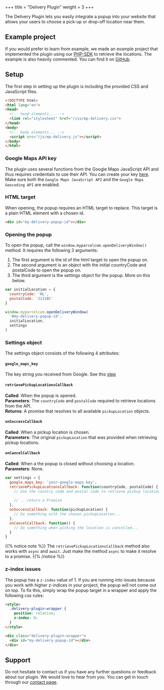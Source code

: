 +++
title = "Delivery Plugin"
weight = 3
+++

The Delivery Plugin lets you easily integrate a popup into your website that allows your users to choose a pick-up or drop-off location near them.

## Example project
If you would prefer to learn from example, we made an example project that implemented the plugin using our [PHP-SDK](/php-sdk) to retrieve the locations. The example is also heavily commented. You can find it on [GitHub](https://github.com/MyParcelCOM/delivery-plugin-example).

## Setup
The first step in setting up the plugin is including the provided CSS and JavaScript files.

```html
<!DOCTYPE html>
<html lang="en">
<head>
  <!-- head elements... -->
  <link rel="stylesheet" href="/css/mp-delivery.css">
</head>
<body>
  <!-- body elements... -->
  <script src="/js/mp-delivery.js"></script>
</body>
</html>
```

### Google Maps API key
The plugin uses several functions from the Google Maps JavaScript API and thus requires credentials to use their API. You can create your key [here](https://console.cloud.google.com/apis). Make sure both the `Google Maps JavaScript API` and the `Google Maps Geocoding API` are enabled.

### HTML target
When opening, the popup requires an HTML target to replace. This target is a plain HTML element with a chosen id.

```html
<div id="my-delivery-popup-id"></div>
```

### Opening the popup
To open the popup, call the `window.myparcelcom.openDeliveryWindow()` method. It requires the following 3 arguments:

1) The first argument is the id of the html target to open the popup on.
2) The second argument is an object with the initial countryCode and postalCode to open the popup on.
3) The third argument is the settings object for the popup. More on this below. 

```javascript
var initialLocation = {
  countryCode: 'NL',
  postalCode: '2131BC'
}

window.myparcelcom.openDeliveryWindow(
  '#my-delivery-popup-id', 
  initialLocation, 
  settings
)
```

### Settings object
The settings object consists of the following 4 attributes:

#### `google_maps_key`
The key string you received from Google. See this [step](#google-maps-api-key)

#### `retrievePickupLocationsCallback`
**Called**: When the popup is opened. <br>
**Parameters**: The `countryCode` and `postalCode` required to retrieve locations from the API. <br>
**Returns**: A promise that resolves to all available `pickupLocation` objects.

#### `onSuccessCallback`
**Called**: When a pickup location is chosen. <br>
**Parameters**: The original `pickupLocation` that was provided when retrieving pickup locations.

#### `onCancelCallback`
**Called**: When a the popup is closed without choosing a location. <br>
**Parameters**: None.

```javascript
var settings = {
  google_maps_key: 'your-google-maps-key',
  retrievePickupLocationsCallback: function(countryCode, postalCode) {
    // Use the country code and postal code to retrieve pickup locations from our API...
     
    // ...return a Promise
  },
  onSuccessCallback: function(pickupLocation) {
    // Do something with the chosen pickupLocation...
  },
  onCancelCallback: function() {
    // Do something when picking the location is cancelled...
  }
}
```

{{% notice note %}}
The `retrievePickupLocationsCallback` method also works with `async` and `await`. Just make the method `async` to make it resolve to a promise.
{{% /notice %}}

### z-index issues
The popup has a `z-index` value of 1. If you are running into issues because you work with higher z-indices in your project, the popup will not come out on top. To fix this, simply wrap the popup target in a wrapper and apply the following css rules:

```html
<style>
  .delivery-plugin-wrapper {
    position: relative;
    z-index: 0;
  }
</style>

<div class="delivery-plugin-wrapper">
  <div id="my-delivery-popup-id"></div>
</div>
```

## Support
Do not hesitate to contact us if you have any further questions or feedback about our plugin. We would love to hear from you. You can get in touch through our [contact page](https://myparcel.com/contact).
